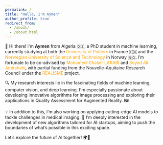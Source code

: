 ```yaml
---
permalink: /
title: "Hello, I'm Aymen"
author_profile: true
redirect_from: 
  - /about/
  - /about.html
---
```


👋 Hi there! I'm **Aymen** from Algeria 🇩🇿, a PhD student in machine learning, currently studying at both the <a href="https://www.univ-poitiers.fr/" style="color: orange; text-decoration: none;">University of Poitiers</a> in France 🇫🇷 and the <a href="https://www.ntnu.edu/gjovik" style="color: orange; text-decoration: none;">Norwegian University of Science and Technology</a> in Norway 🇳🇴. I’m fortunate to be co-advised by <a href="https://xlim-sic.labo.univ-poitiers.fr/larabi/" style="color: orange; text-decoration: none;">Mohamed-Chaker LARABI</a> and <a href="https://www.ntnu.edu/employees/s.ali.amirshahi" style="color: orange; text-decoration: none;">Seyed Ali Amirshahi</a>, with partial funding from the Nouvelle-Aquitaine Research Council under the <a href="#" style="color: orange; text-decoration: none;">REALISME</a> project.

🔍 My research interests lie in the fascinating fields of machine learning, computer vision, and deep learning. I'm especially passionate about developing innovative algorithms for image processing and exploring their applications in Quality Assessment for Augmented Reality. 🖼️

💡 In addition to this, I’m also working on applying cutting-edge AI models to tackle challenges in medical imaging. 🏥 I’m deeply interested in the development of new algorithms tailored for AI startups, aiming to push the boundaries of what’s possible in this exciting space.

Let’s explore the future of AI together! 🌍🚀
